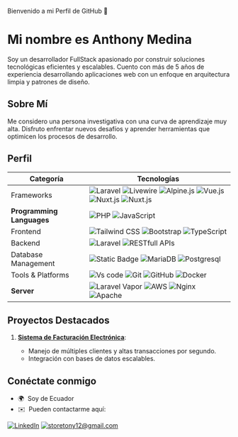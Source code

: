 
Bienvenido a mi Perfil de GitHub 👋

Mi nombre es Anthony Medina
===========================

Soy un desarrollador FullStack apasionado por construir soluciones tecnológicas eficientes y escalables. Cuento con más de 5 años de experiencia desarrollando aplicaciones web con un enfoque en arquitectura limpia y patrones de diseño.


## Sobre Mí

Me considero una persona investigativa con una curva de aprendizaje muy alta. Disfruto enfrentar nuevos desafíos y aprender herramientas que optimicen los procesos de desarrollo.



## Perfil

| **Categoría**          | **Tecnologías**                                                                                                                                                    |
|-----------------------|--------------------------------------------------------------------------------------------------------------------------------------------------------------------|
| Frameworks            |  ![Laravel](https://img.shields.io/badge/Laravel-red?logo=laravel&logoColor=red&labelColor=white) ![Livewire](https://img.shields.io/badge/Livewire-%23ec4899?logo=livewire&logoColor=%23ec4899&labelColor=white) ![Alpine.js](https://img.shields.io/badge/Alpine.js-blue?logo=alpine.js&labelColor=white)  ![Vue.js](https://img.shields.io/badge/Vue.js-green?logo=vue.js&logoColor=green&labelColor=white) ![Nuxt.js](https://img.shields.io/badge/Nuxt.js-teal?logo=nuxt.js&logoColor=teal&labelColor=white) ![Nuxt.js](https://img.shields.io/badge/Ionic-blue?logo=ionic&logoColor=blue&labelColor=white)                                                 |
| **Programming Languages** | ![PHP](https://img.shields.io/badge/PHP-indigo?logo=php&logoColor=indigo&labelColor=white) ![JavaScript](https://img.shields.io/badge/JavaScript-yellow?logo=javascript&logoColor=yellow&labelColor=white)         |
| Frontend              | ![Tailwind CSS](https://img.shields.io/badge/Tailwind_CSS-lightblue?logo=tailwindcss&logoColor=lightblue&labelColor=white) ![Bootstrap](https://img.shields.io/badge/Bootstrap-purple?logo=bootstrap&logoColor=purple&labelColor=white)  ![TypeScript](https://img.shields.io/badge/TypeScript-blue?logo=typescript&logoColor=blue&labelColor=white)  |
| Backend               | ![Laravel](https://img.shields.io/badge/Laravel-orange?logo=laravel&logoColor=red&labelColor=white) ![RESTfull APIs](https://img.shields.io/badge/RESTful_APIs-maroon)                                                                                                                   |
| Database Management   | ![Static Badge](https://img.shields.io/badge/MySQL-blue?logo=mysql&labelColor=white) ![MariaDB](https://img.shields.io/badge/MariaDB-blue?logo=mariadb&labelColor=white&logoColor=blue) ![Postgresql](https://img.shields.io/badge/Postgresql-blue?logo=postgresql&labelColor=white)                                                   |
| Tools & Platforms     |  ![Vs code](https://img.shields.io/badge/Vs_Code-blue) ![Git](https://img.shields.io/badge/Git-orange?logo=git&labelColor=white) ![GitHub](https://img.shields.io/badge/GitHub-black?logo=github) ![Docker](https://img.shields.io/badge/Docker-blue?logo=docker&labelColor=white)                                                                                                              |
| **Server**            | ![Laravel Vapor](https://img.shields.io/badge/Laravel_Vapor-blue)   ![AWS](https://img.shields.io/badge/AWS-orange?logo=amazonwebservices&labelColor=white&logoColor=orange) ![Nginx](https://img.shields.io/badge/Nginx-darkgreen?logo=nginx&labelColor=white&logoColor=darkgreen) ![Apache](https://img.shields.io/badge/Apache-gray?logo=apache&labelColor=white&logoColor=gray)                                                |

## Proyectos Destacados
1. **[Sistema de Facturación Electrónica](https://smartfact.com.ec)**:

   - Manejo de múltiples clientes y altas transacciones por segundo.
   - Integración con bases de datos escalables.

## Conéctate conmigo

* 🌍  Soy de Ecuador
* ✉️  Pueden contactarme aquí:

[![LinkedIn](https://img.shields.io/badge/LinkedIn-0077B5?style=for-the-badge&logo=linkedin&logoColor=white)](https://www.linkedin.com/in/tonystore/)
[![storetony12@gmail.com](https://img.shields.io/badge/Gmail-D14836?style=for-the-badge&logo=gmail&logoColor=white)](mailto:storetony12@gmail.com)


<!--
**tony98ms/tony98ms** is a ✨ _special_ ✨ repository because its `README.md` (this file) appears on your GitHub profile.

Here are some ideas to get you started:

- 🔭 I’m currently working on ...
- 🌱 I’m currently learning ...
- 👯 I’m looking to collaborate on ...
- 🤔 I’m looking for help with ...
- 💬 Ask me about ...
- 📫 How to reach me: ...
- 😄 Pronouns: ...
- ⚡ Fun fact: ...
-->
